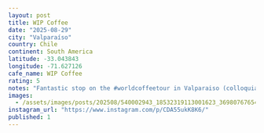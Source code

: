 ```yaml
---
layout: post
title: WIP Coffee
date: "2025-08-29"
city: "Valparaíso"
country: Chile
continent: South America
latitude: -33.043843
longitude: -71.627126
cafe_name: WIP Coffee
rating: 5
notes: "Fantastic stop on the #worldcoffeetour in Valparaiso (colloquially known as Valpoloco) this cafe was superb. The pour over was mellow and black tea ish, made with single origin Bolivian beans."
images:
  - /assets/images/posts/202508/540002943_18532319113001623_3698076765435720430_n_18388956865192801.jpg
instagram_url: "https://www.instagram.com/p/CDA55ukK8K6/"
published: 1
---
```

